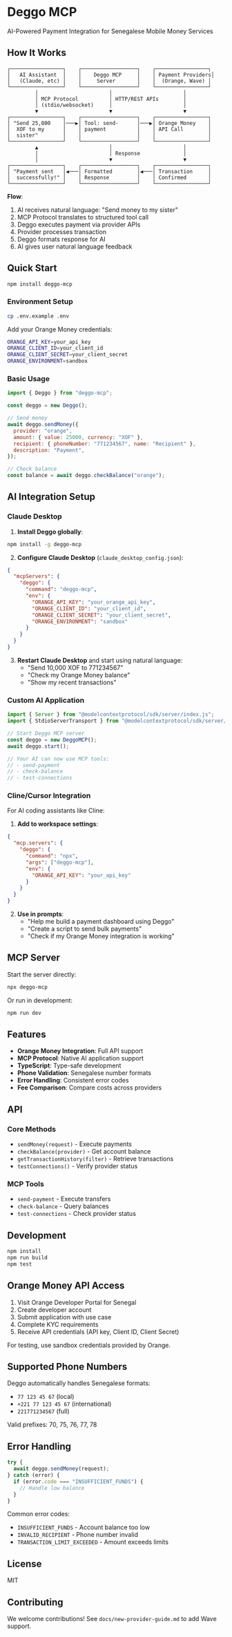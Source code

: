 # Deggo MCP

AI-Powered Payment Integration for Senegalese Mobile Money Services

## How It Works

```
┌─────────────────┐    ┌──────────────────┐    ┌─────────────────┐
│   AI Assistant  │    │    Deggo MCP     │    │ Payment Providers│
│   (Claude, etc) │    │     Server       │    │  (Orange, Wave) │
└─────────────────┘    └──────────────────┘    └─────────────────┘
         │                       │                       │
         │ MCP Protocol          │ HTTP/REST APIs        │
         │ (stdio/websocket)     │                       │
         ▼                       ▼                       ▼
┌─────────────────┐    ┌──────────────────┐    ┌─────────────────┐
│ "Send 25,000    │───▶│ Tool: send-      │───▶│ Orange Money    │
│  XOF to my      │    │ payment          │    │ API Call        │
│  sister"        │    │                  │    │                 │
└─────────────────┘    └──────────────────┘    └─────────────────┘
         ▲                       │                       │
         │                       │ Response              │
         │                       ▼                       ▼
┌─────────────────┐    ┌──────────────────┐    ┌─────────────────┐
│ "Payment sent   │◀───│ Formatted        │◀───│ Transaction     │
│  successfully!" │    │ Response         │    │ Confirmed       │
└─────────────────┘    └──────────────────┘    └─────────────────┘
```

**Flow**:

1. AI receives natural language: "Send money to my sister"
2. MCP Protocol translates to structured tool call
3. Deggo executes payment via provider APIs
4. Provider processes transaction
5. Deggo formats response for AI
6. AI gives user natural language feedback

## Quick Start

```bash
npm install deggo-mcp
```

### Environment Setup

```bash
cp .env.example .env
```

Add your Orange Money credentials:

```bash
ORANGE_API_KEY=your_api_key
ORANGE_CLIENT_ID=your_client_id
ORANGE_CLIENT_SECRET=your_client_secret
ORANGE_ENVIRONMENT=sandbox
```

### Basic Usage

```javascript
import { Deggo } from "deggo-mcp";

const deggo = new Deggo();

// Send money
await deggo.sendMoney({
  provider: "orange",
  amount: { value: 25000, currency: "XOF" },
  recipient: { phoneNumber: "771234567", name: "Recipient" },
  description: "Payment",
});

// Check balance
const balance = await deggo.checkBalance("orange");
```

## AI Integration Setup

### Claude Desktop

1. **Install Deggo globally**:

```bash
npm install -g deggo-mcp
```

2. **Configure Claude Desktop** (`claude_desktop_config.json`):

```json
{
  "mcpServers": {
    "deggo": {
      "command": "deggo-mcp",
      "env": {
        "ORANGE_API_KEY": "your_orange_api_key",
        "ORANGE_CLIENT_ID": "your_client_id",
        "ORANGE_CLIENT_SECRET": "your_client_secret",
        "ORANGE_ENVIRONMENT": "sandbox"
      }
    }
  }
}
```

3. **Restart Claude Desktop** and start using natural language:
   - "Send 10,000 XOF to 771234567"
   - "Check my Orange Money balance"
   - "Show my recent transactions"

### Custom AI Application

```javascript
import { Server } from "@modelcontextprotocol/sdk/server/index.js";
import { StdioServerTransport } from "@modelcontextprotocol/sdk/server/stdio.js";

// Start Deggo MCP server
const deggo = new DeggoMCP();
await deggo.start();

// Your AI can now use MCP tools:
// - send-payment
// - check-balance
// - test-connections
```

### Cline/Cursor Integration

For AI coding assistants like Cline:

1. **Add to workspace settings**:

```json
{
  "mcp.servers": {
    "deggo": {
      "command": "npx",
      "args": ["deggo-mcp"],
      "env": {
        "ORANGE_API_KEY": "your_api_key"
      }
    }
  }
}
```

2. **Use in prompts**:
   - "Help me build a payment dashboard using Deggo"
   - "Create a script to send bulk payments"
   - "Check if my Orange Money integration is working"

## MCP Server

Start the server directly:

```bash
npx deggo-mcp
```

Or run in development:

```bash
npm run dev
```

## Features

- **Orange Money Integration**: Full API support
- **MCP Protocol**: Native AI application support
- **TypeScript**: Type-safe development
- **Phone Validation**: Senegalese number formats
- **Error Handling**: Consistent error codes
- **Fee Comparison**: Compare costs across providers

## API

### Core Methods

- `sendMoney(request)` - Execute payments
- `checkBalance(provider)` - Get account balance
- `getTransactionHistory(filter)` - Retrieve transactions
- `testConnections()` - Verify provider status

### MCP Tools

- `send-payment` - Execute transfers
- `check-balance` - Query balances
- `test-connections` - Check provider status

## Development

```bash
npm install
npm run build
npm test
```

## Orange Money API Access

1. Visit Orange Developer Portal for Senegal
2. Create developer account
3. Submit application with use case
4. Complete KYC requirements
5. Receive API credentials (API key, Client ID, Client Secret)

For testing, use sandbox credentials provided by Orange.

## Supported Phone Numbers

Deggo automatically handles Senegalese formats:

- `77 123 45 67` (local)
- `+221 77 123 45 67` (international)
- `221771234567` (full)

Valid prefixes: 70, 75, 76, 77, 78

## Error Handling

```javascript
try {
  await deggo.sendMoney(request);
} catch (error) {
  if (error.code === "INSUFFICIENT_FUNDS") {
    // Handle low balance
  }
}
```

Common error codes:

- `INSUFFICIENT_FUNDS` - Account balance too low
- `INVALID_RECIPIENT` - Phone number invalid
- `TRANSACTION_LIMIT_EXCEEDED` - Amount exceeds limits

## License

MIT

## Contributing

We welcome contributions! See `docs/new-provider-guide.md` to add Wave support.
